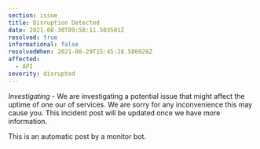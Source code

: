 ```yaml
---
section: issue
title: Disruption Detected
date: 2021-08-30T09:58:11.503501Z
resolved: true
informational: false
resolvedWhen: 2021-08-29T15:45:28.580928Z
affected:
  - API
severity: disrupted
---
```

*Investigating* - We are investigating a potential issue that might affect the uptime of one our of services. We are sorry for any inconvenience this may cause you. This incident post will be updated once we have more information.

This is an automatic post by a monitor bot.
        